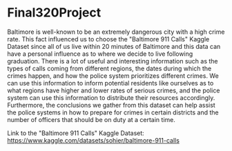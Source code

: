 # Final320Project
Baltimore is well-known to be an extremely dangerous city with a high crime rate. This fact influenced us to choose the "Baltimore 911 Calls" Kaggle Dataset since all of us live within 20 minutes of Baltimore and this data can have a personal influence as to where we decide to live following graduation. There is a lot of useful and interesting information such as the types of calls coming from different regions, the dates during which the crimes happen, and how the police system prioritizes different crimes. We can use this information to inform potential residents like ourselves as to what regions have higher and lower rates of serious crimes, and the police system can use this information to distribute their resources accordingly. Furthermore, the conclusions we gather from this dataset can help assist the police systems in how to prepare for crimes in certain districts and the number of officers that should be on duty at a certain time. 

Link to the "Baltimore 911 Calls" Kaggle Dataset: https://www.kaggle.com/datasets/sohier/baltimore-911-calls


